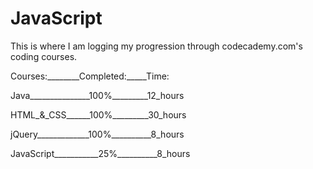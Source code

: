 # JavaScript

This is where I am logging my progression through codecademy.com's coding courses.

Courses:________Completed:_____Time:

Java_______________100%_________12_hours

HTML_&_CSS______100%_________30_hours

jQuery_____________100%__________8_hours

JavaScript___________25%__________8_hours
